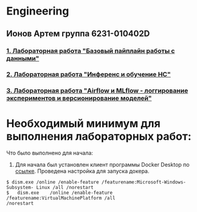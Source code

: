 # Engineering

## Ионов Артем группа 6231-010402D

### [1. Лабораторная работа "Базовый пайплайн работы с данными"]()

### [2. Лабораторная работа "Инференс и обучение НС"]()

### [3. Лабораторная работа "Airflow и MLflow - логгирование экспериментов и версионирование моделей"]()

# Необходимый минимум для выполнения лабораторных работ:

Что было выполнено для начала:

1. Для начала был установлен клиент программы Docker Desktop по [ссылке](https://www.docker.com/products/docker-desktop/). Проведена настройка для запуска докера.
   
 ```
$ dism.exe /online /enable-feature /featurename:Microsoft-Windows-Subsystem- Linux /all /norestart
$	dism.exe	/online	/enable-feature	/featurename:VirtualMachinePlatform	/all
/norestart
 ```
